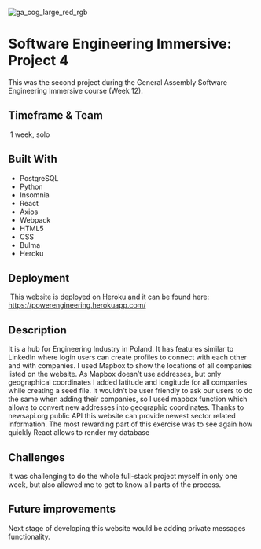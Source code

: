 ![ga_cog_large_red_rgb](https://cloud.githubusercontent.com/assets/40461/8183776/469f976e-1432-11e5-8199-6ac91363302b.png)
​
# Software Engineering Immersive: Project 4
This was the second project during the General Assembly Software Engineering Immersive course (Week 12).
​
## Timeframe & Team
​
1 week, solo
​
## Built With
* PostgreSQL
* Python
* Insomnia
* React
* Axios
* Webpack
* HTML5
* CSS
* Bulma
* Heroku

## Deployment
​
This website is deployed on Heroku and it can be found here: https://powerengineering.herokuapp.com/

## Description

It is a hub for Engineering Industry in Poland. It has features similar to LinkedIn where login users can create profiles to connect with each other and with companies.
I used Mapbox to show the locations of all companies listed on the website. As Mapbox doesn’t use addresses, but only geographical coordinates I added latitude and longitude for all companies while creating a seed file. It wouldn’t be user friendly to  ask our users to do the same when adding their companies, so I used mapbox function which allows to convert new addresses into geographic coordinates.
Thanks to newsapi.org public API this website can provide newest sector related information.
The most rewarding part of this exercise was to see again how quickly React allows to render my database

## Challenges

It was challenging to do the whole full-stack project myself in only one week, but also allowed me to get to know all parts of the process.  

## Future improvements

Next stage of developing this website would be adding private messages functionality.

